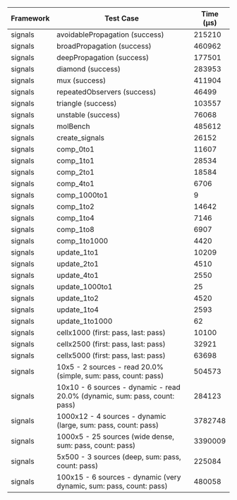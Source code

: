 | Framework | Test Case | Time (μs) |
| --- | --- | --- |
| signals | avoidablePropagation (success) | 215210 |
| signals | broadPropagation (success) | 460962 |
| signals | deepPropagation (success) | 177501 |
| signals | diamond (success) | 283953 |
| signals | mux (success) | 411904 |
| signals | repeatedObservers (success) | 46499 |
| signals | triangle (success) | 103557 |
| signals | unstable (success) | 76068 |
| signals | molBench | 485612 |
| signals | create_signals | 26152 |
| signals | comp_0to1 | 11607 |
| signals | comp_1to1 | 28534 |
| signals | comp_2to1 | 18584 |
| signals | comp_4to1 | 6706 |
| signals | comp_1000to1 | 9 |
| signals | comp_1to2 | 14642 |
| signals | comp_1to4 | 7146 |
| signals | comp_1to8 | 6907 |
| signals | comp_1to1000 | 4420 |
| signals | update_1to1 | 10209 |
| signals | update_2to1 | 4510 |
| signals | update_4to1 | 2550 |
| signals | update_1000to1 | 25 |
| signals | update_1to2 | 4520 |
| signals | update_1to4 | 2593 |
| signals | update_1to1000 | 62 |
| signals | cellx1000 (first: pass, last: pass) | 10100 |
| signals | cellx2500 (first: pass, last: pass) | 32921 |
| signals | cellx5000 (first: pass, last: pass) | 63698 |
| signals | 10x5 - 2 sources - read 20.0% (simple, sum: pass, count: pass) | 504573 |
| signals | 10x10 - 6 sources - dynamic - read 20.0% (dynamic, sum: pass, count: pass) | 284123 |
| signals | 1000x12 - 4 sources - dynamic (large, sum: pass, count: pass) | 3782748 |
| signals | 1000x5 - 25 sources (wide dense, sum: pass, count: pass) | 3390009 |
| signals | 5x500 - 3 sources (deep, sum: pass, count: pass) | 225084 |
| signals | 100x15 - 6 sources - dynamic (very dynamic, sum: pass, count: pass) | 480058 |
